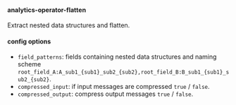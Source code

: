 #### analytics-operator-flatten

Extract nested data structures and flatten.

#### config options

+ `field_patterns`: fields containing nested data structures and naming scheme `root_field_A:A_sub1_{sub1}_sub2_{sub2},root_field_B:B_sub1_{sub1}_sub2_{sub2}`.
+ `compressed_input`: if input messages are compressed `true` / `false`.
+ `compressed_output`: compress output messages `true` / `false`.


